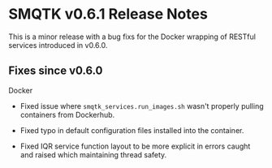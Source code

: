 SMQTK v0.6.1 Release Notes
==========================
This is a minor release with a bug fixs for the Docker wrapping of RESTful
services introduced in v0.6.0.

Fixes since v0.6.0
------------------

Docker

  * Fixed issue where `smqtk_services.run_images.sh` wasn't properly pulling containers
    from Dockerhub.

  * Fixed typo in default configuration files installed into the container.

  * Fixed IQR service function layout to be more explicit in errors caught and
    raised which maintaining thread safety.
